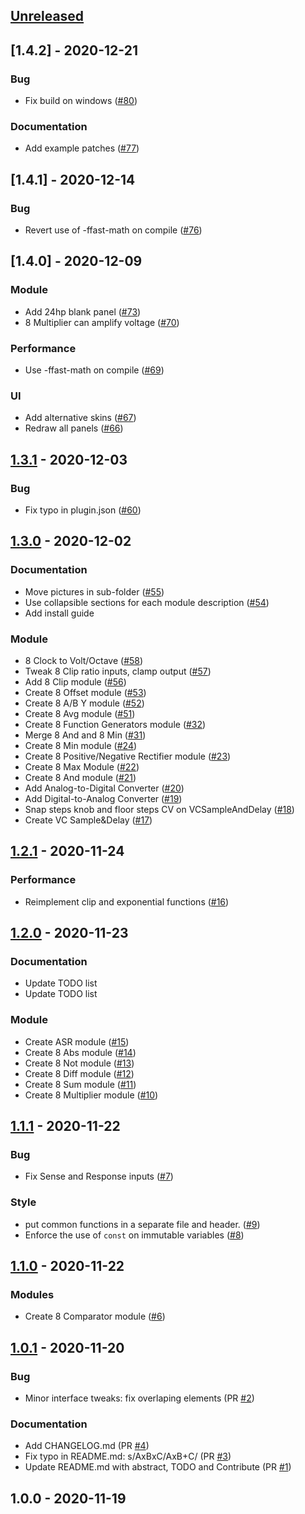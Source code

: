 <a name="unreleased"></a>
## [Unreleased]

## [1.4.2] - 2020-12-21
### Bug
- Fix build on windows ([#80](https://github.com/denischevalier/StalysVCVPlugin/issues/80))

### Documentation
- Add example patches ([#77](https://github.com/denischevalier/StalysVCVPlugin/issues/77))

<a name="1.4.1"></a>
## [1.4.1] - 2020-12-14
### Bug
- Revert use of -ffast-math on compile ([#76](https://github.com/denischevalier/StalysVCVPlugin/issues/76))

<a name="1.4.0"></a>
## [1.4.0] - 2020-12-09
### Module
- Add 24hp blank panel ([#73](https://github.com/denischevalier/StalysVCVPlugin/issues/73))
- 8 Multiplier can amplify voltage ([#70](https://github.com/denischevalier/StalysVCVPlugin/issues/70))

### Performance
- Use -ffast-math on compile ([#69](https://github.com/denischevalier/StalysVCVPlugin/issues/69))

### UI
- Add alternative skins ([#67](https://github.com/denischevalier/StalysVCVPlugin/issues/67))
- Redraw all panels ([#66](https://github.com/denischevalier/StalysVCVPlugin/issues/66))

<a name="1.3.1"></a>
## [1.3.1] - 2020-12-03
### Bug
- Fix typo in plugin.json ([#60](https://github.com/denischevalier/StalysVCVPlugin/issues/60))

<a name="1.3.0"></a>
## [1.3.0] - 2020-12-02
### Documentation
- Move pictures in sub-folder ([#55](https://github.com/denischevalier/StalysVCVPlugin/issues/55))
- Use collapsible sections for each module description ([#54](https://github.com/denischevalier/StalysVCVPlugin/issues/54))
- Add install guide

### Module
- 8 Clock to Volt/Octave ([#58](https://github.com/denischevalier/StalysVCVPlugin/issues/58))
- Tweak 8 Clip ratio inputs, clamp output ([#57](https://github.com/denischevalier/StalysVCVPlugin/issues/57))
- Add 8 Clip module ([#56](https://github.com/denischevalier/StalysVCVPlugin/issues/56))
- Create 8 Offset module ([#53](https://github.com/denischevalier/StalysVCVPlugin/issues/53))
- Create 8 A/B Y module ([#52](https://github.com/denischevalier/StalysVCVPlugin/issues/52))
- Create 8 Avg module ([#51](https://github.com/denischevalier/StalysVCVPlugin/issues/51))
- Create 8 Function Generators module ([#32](https://github.com/denischevalier/StalysVCVPlugin/issues/32))
- Merge 8 And and 8 Min ([#31](https://github.com/denischevalier/StalysVCVPlugin/issues/31))
- Create 8 Min module ([#24](https://github.com/denischevalier/StalysVCVPlugin/issues/24))
- Create 8 Positive/Negative Rectifier module ([#23](https://github.com/denischevalier/StalysVCVPlugin/issues/23))
- Create 8 Max Module ([#22](https://github.com/denischevalier/StalysVCVPlugin/issues/22))
- Create 8 And module ([#21](https://github.com/denischevalier/StalysVCVPlugin/issues/21))
- Add Analog-to-Digital Converter ([#20](https://github.com/denischevalier/StalysVCVPlugin/issues/20))
- Add Digital-to-Analog Converter ([#19](https://github.com/denischevalier/StalysVCVPlugin/issues/19))
- Snap steps knob and floor steps CV on VCSampleAndDelay ([#18](https://github.com/denischevalier/StalysVCVPlugin/issues/18))
- Create VC Sample&Delay ([#17](https://github.com/denischevalier/StalysVCVPlugin/issues/17))

<a name="1.2.1"></a>
## [1.2.1] - 2020-11-24
### Performance
- Reimplement clip and exponential functions ([#16](https://github.com/denischevalier/StalysVCVPlugin/issues/16))

<a name="1.2.0"></a>
## [1.2.0] - 2020-11-23
### Documentation
- Update TODO list
- Update TODO list

### Module
- Create ASR module ([#15](https://github.com/denischevalier/StalysVCVPlugin/issues/15))
- Create 8 Abs module ([#14](https://github.com/denischevalier/StalysVCVPlugin/issues/14))
- Create 8 Not module ([#13](https://github.com/denischevalier/StalysVCVPlugin/issues/13))
- Create 8 Diff module ([#12](https://github.com/denischevalier/StalysVCVPlugin/issues/12))
- Create 8 Sum module ([#11](https://github.com/denischevalier/StalysVCVPlugin/issues/11))
- Create 8 Multiplier module ([#10](https://github.com/denischevalier/StalysVCVPlugin/issues/10))

<a name="1.1.1"></a>
## [1.1.1] - 2020-11-22
### Bug
- Fix Sense and Response inputs ([#7](https://github.com/denischevalier/StalysVCVPlugin/issues/7))

### Style
- put common functions in a separate file and header. ([#9](https://github.com/denischevalier/StalysVCVPlugin/issues/9))
- Enforce the use of `const` on immutable variables ([#8](https://github.com/denischevalier/StalysVCVPlugin/issues/8))

<a name="1.1.0"></a>
## [1.1.0] - 2020-11-22
### Modules
- Create 8 Comparator module ([#6](https://github.com/denischevalier/StalysVCVPlugin/issues/6))

<a name="1.0.1"></a>
## [1.0.1] - 2020-11-20
### Bug
- Minor interface tweaks: fix overlaping elements (PR [#2](https://github.com/denischevalier/StalysVCVPlugin/issues/2))

### Documentation
- Add CHANGELOG.md (PR [#4](https://github.com/denischevalier/StalysVCVPlugin/issues/4))
- Fix typo in README.md: s/AxBxC/AxB+C/ (PR [#3](https://github.com/denischevalier/StalysVCVPlugin/issues/3))
- Update README.md with abstract, TODO and Contribute (PR [#1](https://github.com/denischevalier/StalysVCVPlugin/issues/1))

<a name="1.0.0"></a>
## 1.0.0 - 2020-11-19

[Unreleased]: https://github.com/denischevalier/StalysVCVPlugin/compare/1.3.1...HEAD
[1.3.1]: https://github.com/denischevalier/StalysVCVPlugin/compare/1.3.0...1.3.1
[1.3.0]: https://github.com/denischevalier/StalysVCVPlugin/compare/1.2.1...1.3.0
[1.2.1]: https://github.com/denischevalier/StalysVCVPlugin/compare/1.2.0...1.2.1
[1.2.0]: https://github.com/denischevalier/StalysVCVPlugin/compare/1.1.1...1.2.0
[1.1.1]: https://github.com/denischevalier/StalysVCVPlugin/compare/1.1.0...1.1.1
[1.1.0]: https://github.com/denischevalier/StalysVCVPlugin/compare/1.0.1...1.1.0
[1.0.1]: https://github.com/denischevalier/StalysVCVPlugin/compare/1.0.0...1.0.1
